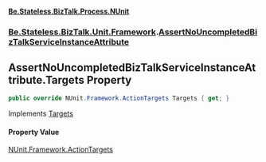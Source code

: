 #### [Be.Stateless.BizTalk.Process.NUnit](README.md 'README')
### [Be.Stateless.BizTalk.Unit.Framework](Be.Stateless.BizTalk.Unit.Framework.md 'Be.Stateless.BizTalk.Unit.Framework').[AssertNoUncompletedBizTalkServiceInstanceAttribute](AssertNoUncompletedBizTalkServiceInstanceAttribute.md 'Be.Stateless.BizTalk.Unit.Framework.AssertNoUncompletedBizTalkServiceInstanceAttribute')

## AssertNoUncompletedBizTalkServiceInstanceAttribute.Targets Property

```csharp
public override NUnit.Framework.ActionTargets Targets { get; }
```

Implements [Targets](https://docs.microsoft.com/en-us/dotnet/api/NUnit.Framework.ITestAction.Targets 'NUnit.Framework.ITestAction.Targets')

#### Property Value
[NUnit.Framework.ActionTargets](https://docs.microsoft.com/en-us/dotnet/api/NUnit.Framework.ActionTargets 'NUnit.Framework.ActionTargets')